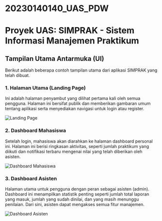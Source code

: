 # 20230140140_UAS_PDW
# Proyek UAS: SIMPRAK - Sistem Informasi Manajemen Praktikum


## Tampilan Utama Antarmuka (UI)

Berikut adalah beberapa contoh tampilan utama dari aplikasi SIMPRAK yang telah dibuat.

### 1. Halaman Utama (Landing Page)

Ini adalah halaman penyambut yang dilihat pertama kali oleh semua pengguna. Halaman ini bersifat publik dan memberikan gambaran umum tentang aplikasi serta menyediakan navigasi untuk login atau register.

![Landing Page](screenshot/img/landing-page.jpg)

### 2. Dashboard Mahasiswa

Setelah login, mahasiswa akan diarahkan ke halaman dashboard personal ini. Halaman ini berisi ringkasan aktivitas, seperti jumlah praktikum yang diikuti dan notifikasi terbaru mengenai nilai yang telah diberikan oleh asisten.

![Dashboard Mahasiswa](screenshot/img/dashboard-mahasiswa.jpg)

### 3. Dashboard Asisten

Halaman utama untuk pengguna dengan peran sebagai asisten (admin). Dashboard ini menampilkan statistik penting seperti jumlah total laporan yang masuk, jumlah yang sudah dinilai, dan yang masih menunggu penilaian. Dari sini, asisten dapat mengakses semua fitur manajemen.

![Dashboard Asisten](screenshot/img/dashboard-asisten.jpg)
